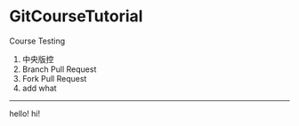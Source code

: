
# GitCourseTutorial
Course Testing 

1. 中央版控
2. Branch Pull Request
3. Fork Pull Request
4. add what 

---------------------
hello!
hi!